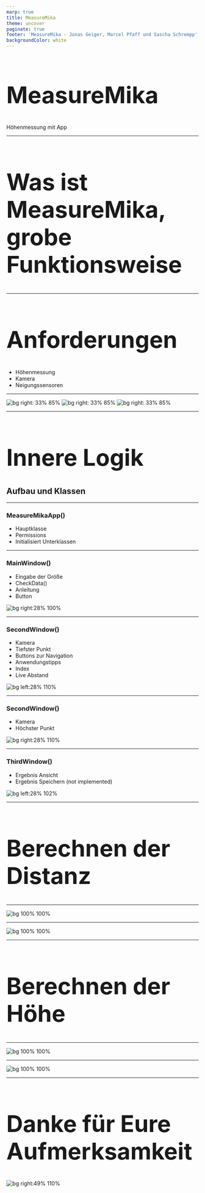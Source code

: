 ```yaml
---
marp: true
title: MeasureMika
theme: uncover
paginate: true
footer: 'MeasureMika - Jonas Geiger, Marcel Pfaff und Sascha Schrempp'
backgroundColor: white
---
```


<style>
    footer {
        font-size: 25px;
    }
</style>

<!-- _paginate: false -->
<!-- _footer: 'Jonas Geiger, Marcel Pfaff und Sascha Schrempp' -->

<style scoped>
    h1 {
        font-size: 124px;
    }
    footer {
        font-size: 40px;
        color: black;
    }
</style>

# MeasureMika

Höhenmessung mit App
<!-- Powereinstieg  -->

---

# Was ist MeasureMika, grobe Funktionsweise

---

# Anforderungen

- Höhenmessung
- Kamera
- Neigungssensoren

---

<!-- _backgroundColor: #222222-->
![bg right: 33% 85%](images/StartScreen.png)
![bg right: 33% 85%](images/KameraSrceen.png)
![bg right: 33% 85%](images/ErgebnisAnsicht.png)
<!-- _footer: '' -->
<!-- _paginate: false -->

---

# Innere Logik

## Aufbau und Klassen

---

### MeasureMikaApp()

- Hauptklasse
- Permissions
- Initialisiert Unterklassen

---

### MainWindow()

- Eingabe der Größe
- CheckData()
- Anleitung
- Button

![bg right:28% 100%](images/StartScreen.png)

---

### SecondWindow()

- Kamera
- Tiefster Punkt
- Buttons zur Navigation
- Anwendungstipps
- Index
- Live Abstand

![bg left:28% 110%](images/KameraSrceen.png)

---

### SecondWindow()

- Kamera
- Höchster Punkt

![bg right:28% 110%](images/KameraScreen2.png)

---

### ThirdWindow()

- Ergebnis Ansicht
- Ergebnis Speichern
(not implemented)

![bg left:28% 102%](images/ErgebnisAnsicht.png)

---

# Berechnen der Distanz

---

![bg 100% 100%](images/math1.png)

---

![bg 100% 100%](images/math2.png)

---

# Berechnen der Höhe

---

<!-- _footer: '' -->
<!-- _paginate: false -->

![bg 100% 100%](images/math3.png)

---

<!-- _footer: '' -->
<!-- _paginate: false -->

![bg 100% 100%](images/math4.png)

---

<style scoped>
    tr {
        font-size: 30px;
        font-weight: bold;
    }
    h1 {
        font-size: 60px;
    }
</style>

# Danke für Eure Aufmerksamkeit

![bg right:49% 110%](images/RocketStonks.jpg)
